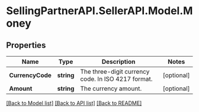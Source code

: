 # SellingPartnerAPI.SellerAPI.Model.Money
## Properties

Name | Type | Description | Notes
------------ | ------------- | ------------- | -------------
**CurrencyCode** | **string** | The three-digit currency code. In ISO 4217 format. | [optional] 
**Amount** | **string** | The currency amount. | [optional] 

[[Back to Model list]](../README.md#documentation-for-models) [[Back to API list]](../README.md#documentation-for-api-endpoints) [[Back to README]](../README.md)

